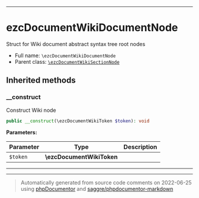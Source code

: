 ***

# ezcDocumentWikiDocumentNode

Struct for Wiki document abstract syntax tree root nodes



* Full name: `\ezcDocumentWikiDocumentNode`
* Parent class: [`\ezcDocumentWikiSectionNode`](./ezcDocumentWikiSectionNode.md)






## Inherited methods


### __construct

Construct Wiki node

```php
public __construct(\ezcDocumentWikiToken $token): void
```








**Parameters:**

| Parameter | Type | Description |
|-----------|------|-------------|
| `$token` | **\ezcDocumentWikiToken** |  |




***


***
> Automatically generated from source code comments on 2022-06-25 using [phpDocumentor](http://www.phpdoc.org/) and [saggre/phpdocumentor-markdown](https://github.com/Saggre/phpDocumentor-markdown)
